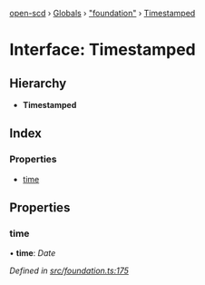 [open-scd](../README.md) › [Globals](../globals.md) › ["foundation"](../modules/_foundation_.md) › [Timestamped](_foundation_.timestamped.md)

# Interface: Timestamped

## Hierarchy

* **Timestamped**

## Index

### Properties

* [time](_foundation_.timestamped.md#time)

## Properties

###  time

• **time**: *Date*

*Defined in [src/foundation.ts:175](https://github.com/openscd/open-scd/blob/2534042/src/foundation.ts#L175)*
